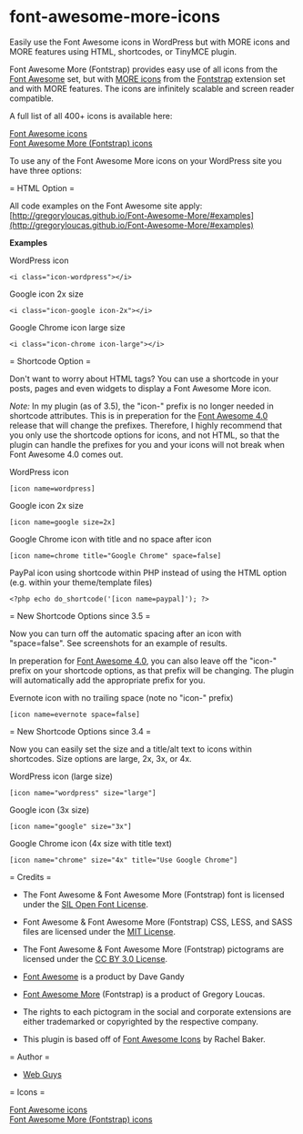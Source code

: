 font-awesome-more-icons
=======================

Easily use the Font Awesome icons in WordPress but with MORE icons and MORE features using HTML, shortcodes, or TinyMCE plugin.

Font Awesome More (Fontstrap) provides easy use of all icons from the [Font Awesome](http://fortawesome.github.io/Font-Awesome/) set, but with [MORE icons](http://blog.webguysaz.com/font-awesome-more-fontstrap-icon-additions/) from the [Fontstrap](http://gregoryloucas.github.io/Font-Awesome-More/) extension set and with MORE features. The icons are infinitely scalable and screen reader compatible.

A full list of all 400+ icons is available here:

[Font Awesome icons](http://fortawesome.github.io/Font-Awesome/icons/)  
[Font Awesome More (Fontstrap) icons](http://blog.webguysaz.com/font-awesome-more-icon-list-plugin-version-3-3/)

To use any of the Font Awesome More icons on your WordPress site you have three options:

= HTML Option =

All code examples on the Font Awesome site apply: [http://gregoryloucas.github.io/Font-Awesome-More/#examples](http://gregoryloucas.github.io/Font-Awesome-More/#examples)

**Examples**

WordPress icon <i class="icon-wordpress"></i>

`<i class="icon-wordpress"></i>`

Google icon 2x size

`<i class="icon-google icon-2x"></i>`

Google Chrome icon large size

`<i class="icon-chrome icon-large"></i>`

= Shortcode Option =

Don't want to worry about HTML tags?  You can use a shortcode in your posts, pages and even widgets to display a Font Awesome More icon.

*Note:* In my plugin (as of 3.5), the "icon-" prefix is no longer needed in shortcode attributes. This is in preperation for the [Font Awesome 4.0](http://blog.fontawesome.io/2013/06/04/upcoming-changes-in-font-awesome-3.2-and-4.0/) release that will change the prefixes. Therefore, I highly recommend that you only use the shortcode options for icons, and not HTML, so that the plugin can handle the prefixes for you and your icons will not break when Font Awesome 4.0 comes out.


WordPress icon

`[icon name=wordpress]`

Google icon 2x size

`[icon name=google size=2x]`

Google Chrome icon with title and no space after icon

`[icon name=chrome title="Google Chrome" space=false]`

PayPal icon using shortcode within PHP instead of using the HTML option (e.g. within your theme/template files)

`<?php echo do_shortcode('[icon name=paypal]'); ?>`

= New Shortcode Options since 3.5 =

Now you can turn off the automatic spacing after an icon with "space=false". See screenshots for an example of results.

In preperation for [Font Awesome 4.0](http://blog.fontawesome.io/2013/06/04/upcoming-changes-in-font-awesome-3.2-and-4.0/), you can also leave off the "icon-" prefix on your shortcode options, as that prefix will be changing. The plugin will automatically add the appropriate prefix for you.

Evernote icon with no trailing space (note no "icon-" prefix)

`[icon name=evernote space=false]`

= New Shortcode Options since 3.4 =

Now you can easily set the size and a title/alt text to icons within shortcodes. Size options are large, 2x, 3x, or 4x.


WordPress icon (large size)

`[icon name="wordpress" size="large"]`

Google icon (3x size)

`[icon name="google" size="3x"]`

Google Chrome icon (4x size with title text)

`[icon name="chrome" size="4x" title="Use Google Chrome"]`


= Credits =

* The Font Awesome & Font Awesome More (Fontstrap) font is licensed under the [SIL Open Font License](http://scripts.sil.org/OFL).

* Font Awesome & Font Awesome More (Fontstrap) CSS, LESS, and SASS files are licensed under the [MIT License](http://opensource.org/licenses/mit-license.html).

* The Font Awesome & Font Awesome More (Fontstrap) pictograms are licensed under the [CC BY 3.0 License](http://creativecommons.org/licenses/by/3.0/).

* [Font Awesome](http://fortawesome.github.com/Font-Awesome) is a product by Dave Gandy

* [Font Awesome More](http://gregoryloucas.github.io/Font-Awesome-More/) (Fontstrap) is a product of Gregory Loucas.

* The rights to each pictogram in the social and corporate extensions are either trademarked or copyrighted by the respective company.

* This plugin is based off of [Font Awesome Icons](http://rachelbaker.me/font-awesome-icons-wordpress-plugins/) by Rachel Baker.

= Author =

*   [Web Guys](http://webguysaz.com)

= Icons =

[Font Awesome icons](http://fortawesome.github.io/Font-Awesome/icons/)  
[Font Awesome More (Fontstrap) icons](http://blog.webguysaz.com/font-awesome-more-fontstrap-icon-additions/)